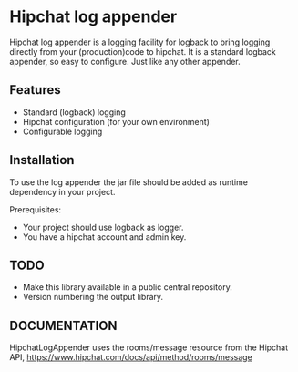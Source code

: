 Hipchat log appender
=============

Hipchat log appender is a logging facility for logback to bring logging directly from your (production)code to hipchat.
It is a standard logback appender, so easy to configure. Just like any other appender. 

Features
-------

* Standard (logback) logging
* Hipchat configuration (for your own environment)
* Configurable logging

Installation
-----------

To use the log appender the jar file should be added as runtime dependency in your project.

Prerequisites:
* Your project should use logback as logger.
* You have a hipchat account and admin key.

TODO
-----------

* Make this library available in a public central repository.
* Version numbering the output library.

DOCUMENTATION
--------------

HipchatLogAppender uses the rooms/message resource from the Hipchat API, https://www.hipchat.com/docs/api/method/rooms/message


